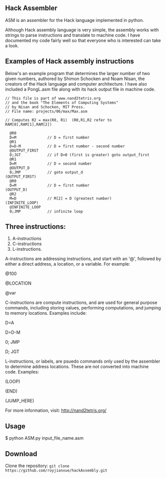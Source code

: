 ## Hack Assembler
ASM is an assembler for the Hack language implemented in python.

Although Hack assembly language is very simple, the assembly works with strings to parse instructions and translate to machine code. I have documented my code fairly well so that everyone who is interested can take a look.

## Examples of Hack assembly instructions
Below's an example program that determines the larger number of two given numbers, authored by Shimon Schocken and Noam Nisan, the creators of the Hack language and computer architecture. I have also included a PongL.asm file along with its hack output file in machine code.
```
// This file is part of www.nand2tetris.org
// and the book "The Elements of Computing Systems"
// by Nisan and Schocken, MIT Press.
// File name: projects/06/max/Max.asm

// Computes R2 = max(R0, R1)  (R0,R1,R2 refer to  RAM[0],RAM[1],RAM[2])

  @R0
  D=M              // D = first number
  @R1
  D=D-M            // D = first number - second number
  @OUTPUT_FIRST
  D;JGT            // if D>0 (first is greater) goto output_first
  @R1
  D=M              // D = second number
  @OUTPUT_D
  0;JMP            // goto output_d
(OUTPUT_FIRST)
  @R0             
  D=M              // D = first number
(OUTPUT_D)
  @R2
  M=D              // M[2] = D (greatest number)
(INFINITE_LOOP)
  @INFINITE_LOOP
  0;JMP            // infinite loop

```
## Three instructions:
1. A-instructions
2. C-instructions
3. L-instructions.

A-instructions are addressing instructions, and start with an '@', followed by either a direct address, a location, or a variable. For example:

@100

@LOCATION

@var

C-instructions are compute instructions, and are used for general purpose commands, including storing values, performing computations, and jumping to memory locations. Examples include:

D=A

D=D-M

0; JMP

D; JGT

L-instructions, or labels, are psuedo commands only used by the assembler to determine address locations. These are not converted into machine code. Examples:

(LOOP)

(END)

(JUMP_HERE)

For more information, visit: http://nand2tetris.org/

## Usage
$ python ASM.py input_file_name.asm

## Download
Clone the repository: `git clone https://github.com/royjianxue/hackAssembly.git`
